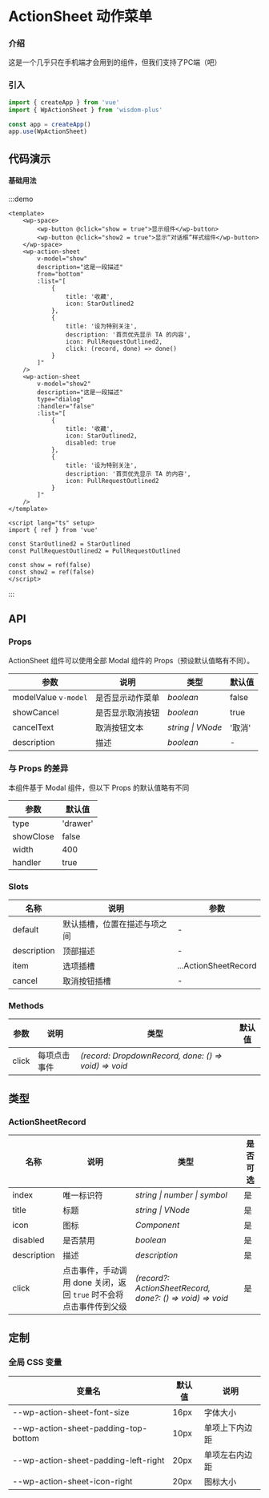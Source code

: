 <script lang="ts" setup>
import { StarOutlined, PullRequestOutlined } from '@vicons/antd'
</script>

# ActionSheet 动作菜单

### 介绍

这是一个几乎只在手机端才会用到的组件，但我们支持了PC端（吧）

### 引入

```js
import { createApp } from 'vue'
import { WpActionSheet } from 'wisdom-plus'

const app = createApp()
app.use(WpActionSheet)
```

## 代码演示

#### 基础用法

:::demo
```vue
<template>
    <wp-space>
        <wp-button @click="show = true">显示组件</wp-button>
        <wp-button @click="show2 = true">显示“对话框”样式组件</wp-button>
    </wp-space>
    <wp-action-sheet
        v-model="show"
        description="这是一段描述"
        from="bottom"
        :list="[
            {
                title: '收藏',
                icon: StarOutlined2
            },
            {
                title: '设为特别关注',
                description: '首页优先显示 TA 的内容',
                icon: PullRequestOutlined2,
                click: (record, done) => done()
            }
        ]"
    />
    <wp-action-sheet
        v-model="show2"
        description="这是一段描述"
        type="dialog"
        :handler="false"
        :list="[
            {
                title: '收藏',
                icon: StarOutlined2,
                disabled: true
            },
            {
                title: '设为特别关注',
                description: '首页优先显示 TA 的内容',
                icon: PullRequestOutlined2
            }
        ]"
    />
</template>

<script lang="ts" setup>
import { ref } from 'vue'

const StarOutlined2 = StarOutlined
const PullRequestOutlined2 = PullRequestOutlined

const show = ref(false)
const show2 = ref(false)
</script>
```
:::

## API

### Props

ActionSheet 组件可以使用全部 Modal 组件的 Props（预设默认值略有不同）。

| 参数      | 说明           | 类型                                                                | 默认值 |
| --------- | -------------- | ------------------------------------------------------------------- | ------ |
| modelValue `v-model`   | 是否显示动作菜单       | _boolean_          | false     |
| showCancel     | 是否显示取消按钮   | _boolean_           | true      |
| cancelText | 取消按钮文本 | _string \| VNode_ | '取消' |
| description  | 描述       | _boolean_                                                           | - |

### 与 Props 的差异

本组件基于 Modal 组件，但以下 Props 的默认值略有不同

| 参数      | 默认值 |
| ---- | --- |
| type | 'drawer' |
| showClose | false |
| width | 400 |
| handler | true |

### Slots

| 名称    | 说明     | 参数 |
| ------- | -------- | --- |
| default | 默认插槽，位置在描述与项之间 | - |
| description | 顶部描述 | - |
| item | 选项插槽 | ...ActionSheetRecord |
| cancel | 取消按钮插槽 | - |

### Methods

| 参数      | 说明           | 类型                                                                | 默认值 |
| --------- | -------------- | ------------------------------------------------------------------- | ------ |
| click | 每项点击事件 | _(record: DropdownRecord, done: () => void) => void_

## 类型

### ActionSheetRecord

| 名称 | 说明 | 类型 | 是否可选 |
| --- | --- | --- | --- |
| index | 唯一标识符 | _string \| number \| symbol_ | 是 |
| title | 标题 | _string \| VNode_ | 是 |
| icon | 图标 | _Component_ | 是 |
| disabled | 是否禁用 | _boolean_ | 是 |
| description | 描述 | _description_ | 是 |
| click | 点击事件，手动调用 done 关闭，返回 `true` 时不会将点击事件传到父级 | _(record?: ActionSheetRecord, done?: () => void) => void_ | 是 |

## 定制

### 全局 CSS 变量

| 变量名 | 默认值 | 说明 |
| ---- | ---- | ---- |
| --wp-action-sheet-font-size | 16px | 字体大小 |
|    --wp-action-sheet-padding-top-bottom | 10px | 单项上下内边距 |
|    --wp-action-sheet-padding-left-right | 20px | 单项左右内边距 |
|    --wp-action-sheet-icon-right | 20px | 图标大小 |